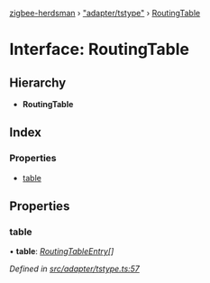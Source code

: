 [zigbee-herdsman](../README.md) › ["adapter/tstype"](../modules/_adapter_tstype_.md) › [RoutingTable](_adapter_tstype_.routingtable.md)

# Interface: RoutingTable

## Hierarchy

* **RoutingTable**

## Index

### Properties

* [table](_adapter_tstype_.routingtable.md#table)

## Properties

###  table

• **table**: *[RoutingTableEntry](_adapter_tstype_.routingtableentry.md)[]*

*Defined in [src/adapter/tstype.ts:57](https://github.com/Koenkk/zigbee-herdsman/blob/master/src/src/adapter/tstype.ts#L57)*
